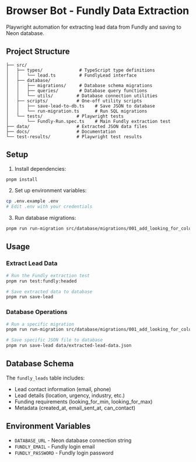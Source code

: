 # Browser Bot - Fundly Data Extraction

Playwright automation for extracting lead data from Fundly and saving to Neon database.

## Project Structure

```
├── src/
│   ├── types/              # TypeScript type definitions
│   │   └── lead.ts         # FundlyLead interface
│   ├── database/
│   │   ├── migrations/     # Database schema migrations
│   │   ├── queries/        # Database query functions
│   │   └── utils/         # Database connection utilities
│   ├── scripts/           # One-off utility scripts
│   │   ├── save-lead-to-db.ts    # Save JSON to database
│   │   └── run-migration.ts      # Run SQL migrations
│   └── tests/             # Playwright tests
│       └── Fundly-Run.spec.ts    # Main Fundly extraction test
├── data/                  # Extracted JSON data files
├── docs/                  # Documentation
└── test-results/          # Playwright test results
```

## Setup

1. Install dependencies:

```bash
pnpm install
```

2. Set up environment variables:

```bash
cp .env.example .env
# Edit .env with your credentials
```

3. Run database migrations:

```bash
pnpm run run-migration src/database/migrations/001_add_looking_for_columns.sql
```

## Usage

### Extract Lead Data

```bash
# Run the Fundly extraction test
pnpm run test:fundly:headed

# Save extracted data to database
pnpm run save-lead
```

### Database Operations

```bash
# Run a specific migration
pnpm run run-migration src/database/migrations/001_add_looking_for_columns.sql

# Save specific JSON file to database
pnpm run save-lead data/extracted-lead-data.json
```

## Database Schema

The `fundly_leads` table includes:

- Lead contact information (email, phone)
- Lead details (location, urgency, industry, etc.)
- Funding requirements (looking_for_min, looking_for_max)
- Metadata (created_at, email_sent_at, can_contact)

## Environment Variables

- `DATABASE_URL` - Neon database connection string
- `FUNDLY_EMAIL` - Fundly login email
- `FUNDLY_PASSWORD` - Fundly login password
